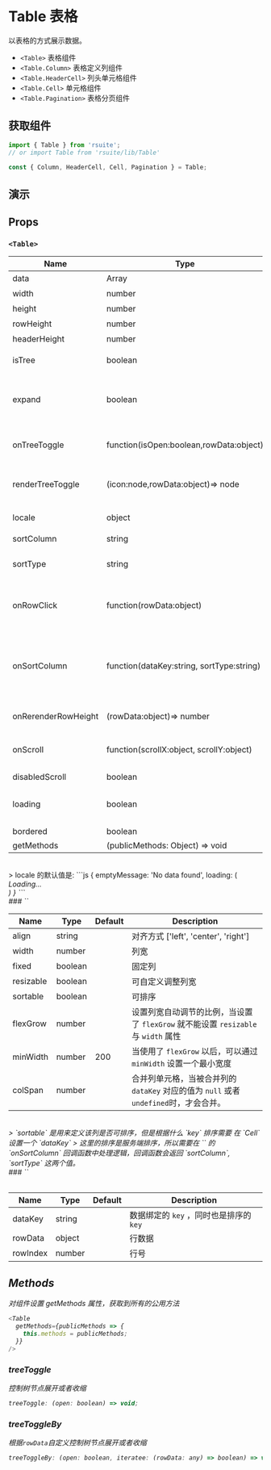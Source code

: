 # Table 表格 [<i class="icon icon-edit2" ></i>](https://github.com/rsuite/rsuite.github.io/blob/master/src/components/table/index.md)

以表格的方式展示数据。

* `<Table>` 表格组件
* `<Table.Column>` 表格定义列组件
* `<Table.HeaderCell>` 列头单元格组件
* `<Table.Cell>` 单元格组件
* `<Table.Pagination>` 表格分页组件

## 获取组件

```js
import { Table } from 'rsuite';
// or import Table from 'rsuite/lib/Table'

const { Column, HeaderCell, Cell, Pagination } = Table;
```

## 演示

<!--{demo}-->

## Props

### `<Table>`

| Name                | Type                                      | Default | Description                                                  |
| ------------------- | ----------------------------------------- | ------- | ------------------------------------------------------------ |
| data                | Array                                     |         | 表格数据                                                     |
| width               | number                                    |         | 宽度                                                         |
| height              | number                                    | 200     | 高度                                                         |
| rowHeight           | number                                    | 36      | 行高                                                         |
| headerHeight        | number                                    | 36      | 表头高度                                                     |
| isTree              | boolean                                   |         | 是否展示为树表格                                             |
| expand              | boolean                                   |         | 展开所有节点，`isTree`为 `tree` 时，该属性有效               |
| onTreeToggle        | function(isOpen:boolean,rowData:object)   |         | 树形表格，在展开节点的回调函数                               |
| renderTreeToggle    | (icon:node,rowData:object)=> node         |         | 树形表格，在展开节点的回调函数                               |
| locale              | object                                    |         | 本地化语言配置                                               |
| sortColumn          | string                                    |         | 排序列名称                                                   |
| sortType            | string                                    |         | 排序类型 ['desc', 'asc']                                     |
| onRowClick          | function(rowData:object)                  |         | 行点击后的回调函数， 返回 `rowDate`                          |
| onSortColumn        | function(dataKey:string, sortType:string) |         | 点击排序列的回调函数，返回 `sortColumn`, `sortType` 这两个值 |
| onRerenderRowHeight | (rowData:object)=> number                 |         | 重新渲染行高                                                 |
| onScroll            | function(scrollX:object, scrollY:object)  |         | 滚动条滚动时候的回调函数                                     |
| disabledScroll      | boolean                                   |         | 禁用滚动                                                     |
| loading             | boolean                                   |         | 显示 loading 状态                                            |
| bordered            | boolean                                   |         | 显示边框线                                                   |
| getMethods          | (publicMethods: Object) => void           |

<br>
> locale 的默认值是:
```js
{
  emptyMessage: 'No data found',
  loading: (
    <div>
      <i className="icon icon-cog icon-lg icon-spin" />
      <span>Loading...</span>
    </div>
  )
}
```

<br>
###  `<Column>`

| Name      | Type    | Default | Description                                                                           |
| --------- | ------- | ------- | ------------------------------------------------------------------------------------- |
| align     | string  |         | 对齐方式 ['left', 'center', 'right']                                                  |
| width     | number  |         | 列宽                                                                                  |
| fixed     | boolean |         | 固定列                                                                                |
| resizable | boolean |         | 可自定义调整列宽                                                                      |
| sortable  | boolean |         | 可排序                                                                                |
| flexGrow  | number  |         | 设置列宽自动调节的比例，当设置了 `flexGrow` 就不能设置 `resizable` 与 `width` 属性    |
| minWidth  | number  | 200     | 当使用了 `flexGrow` 以后，可以通过 `minWidth` 设置一个最小宽度                        |
| colSpan   | number  |         | 合并列单元格，当被合并列的 `dataKey` 对应的值为 `null` 或者 `undefined`时，才会合并。 |

<br>
> `sortable` 是用来定义该列是否可排序，但是根据什么 `key` 排序需要 在 `Cell` 设置一个 `dataKey`
> 这里的排序是服务端排序，所以需要在 `<Table>` 的 `onSortColumn` 回调函数中处理逻辑，回调函数会返回 `sortColumn`, `sortType` 这两个值。

<br>
###  `<Cell>`

| Name     | Type   | Default | Description                             |
| -------- | ------ | ------- | --------------------------------------- |
| dataKey  | string |         | 数据绑定的 `key` ，同时也是排序的 `key` |
| rowData  | object |         | 行数据                                  |
| rowIndex | number |         | 行号                                    |

## Methods

对组件设置 getMethods 属性，获取到所有的公用方法

```js
<Table
  getMethods={publicMethods => {
    this.methods = publicMethods;
  }}
/>
```

### treeToggle

控制树节点展开或者收缩

```js
treeToggle: (open: boolean) => void;
```

### treeToggleBy

根据`rowData`自定义控制树节点展开或者收缩

```js
treeToggleBy: (open: boolean, iteratee: (rowData: any) => boolean) => void;
```
